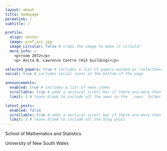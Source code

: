 ```yaml
---
layout: about
title: homepage
permalink: /
subtitle: /

profile:
  align: center
  image: prof_pic.jpg
  image_circular: false # crops the image to make it circular
  more_info: >
    <p>room 2072</p>
    <p> Anita B. Lawrence Centre (H13 building)</p>

selected_papers: true # includes a list of papers marked as "selected={true}"
social: true # includes social icons at the bottom of the page

announcements:
  enabled: true # includes a list of news items
  scrollable: true # adds a vertical scroll bar if there are more than 3 news items
  limit: 3 # leave blank to include all the news in the `_news` folder

latest_posts:
  enabled: false
  scrollable: true # adds a vertical scroll bar if there are more than 3 new posts items
  limit: 3 # leave blank to include all the blog posts
---
```

<p>School of Mathematics and Statistics</p>
<p>University of New South Wales</p>
